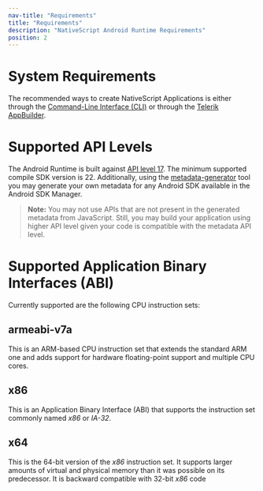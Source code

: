```yaml
---
nav-title: "Requirements"
title: "Requirements"
description: "NativeScript Android Runtime Requirements"
position: 2
---
```


# System Requirements
The recommended ways to create NativeScript Applications is either through the [Command-Line Interface (CLI)](https://github.com/NativeScript/nativescript-cli) or through the [Telerik AppBuilder](http://www.telerik.com/appbuilder).

# Supported API Levels
The Android Runtime is built against [API level 17](http://developer.android.com/about/versions/android-4.2.html). The minimum supported compile SDK version is 22. Additionally, using the [metadata-generator](metadata/generator.md) tool you may generate your own metadata for any Android SDK available in the Android SDK Manager.

> **Note:** You may not use APIs that are not present in the generated metadata from JavaScript. Still, you may build your application using higher API level given your code is compatible with the metadata API level.

# Supported Application Binary Interfaces (ABI)
Currently supported are the following CPU instruction sets:

## armeabi-v7a
This is an ARM-based CPU instruction set that extends the standard ARM one and adds support for hardware floating-point support and multiple CPU cores.

## x86
This is an Application Binary Interface (ABI) that supports the instruction set commonly named *x86* or *IA-32*.

## x64
This is the 64-bit version of the *x86* instruction set. It supports larger amounts of virtual and physical memory than it was possible on its predecessor. It is backward compatible with 32-bit *x86* code
